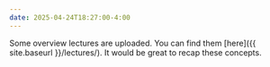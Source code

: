 ```yaml
---
date: 2025-04-24T18:27:00-4:00
---
```

Some overview lectures are uploaded. You can find them [here]({{ site.baseurl }}/lectures/). It would be great to recap these concepts.